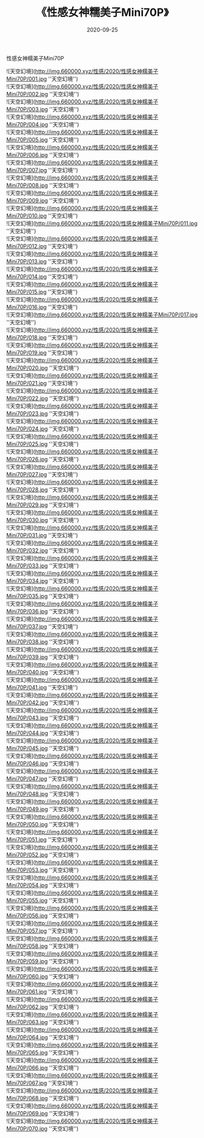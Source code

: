 ﻿---
layout: post
title:  《性感女神糯美子Mini70P》
date:   2020-09-25
img: http://img.660000.xyz/性感/2020/性感女神糯美子Mini70P/000.jpg
categories: [美女, 性感, 泳衣]
---

性感女神糯美子Mini70P



![天空幻境](http://img.660000.xyz/性感/2020/性感女神糯美子Mini70P/001.jpg ''天空幻境'') <br>
![天空幻境](http://img.660000.xyz/性感/2020/性感女神糯美子Mini70P/002.jpg ''天空幻境'') <br>
![天空幻境](http://img.660000.xyz/性感/2020/性感女神糯美子Mini70P/003.jpg ''天空幻境'') <br>
![天空幻境](http://img.660000.xyz/性感/2020/性感女神糯美子Mini70P/004.jpg ''天空幻境'') <br>
![天空幻境](http://img.660000.xyz/性感/2020/性感女神糯美子Mini70P/005.jpg ''天空幻境'') <br>
![天空幻境](http://img.660000.xyz/性感/2020/性感女神糯美子Mini70P/006.jpg ''天空幻境'') <br>
![天空幻境](http://img.660000.xyz/性感/2020/性感女神糯美子Mini70P/007.jpg ''天空幻境'') <br>
![天空幻境](http://img.660000.xyz/性感/2020/性感女神糯美子Mini70P/008.jpg ''天空幻境'') <br>
![天空幻境](http://img.660000.xyz/性感/2020/性感女神糯美子Mini70P/009.jpg ''天空幻境'') <br>
![天空幻境](http://img.660000.xyz/性感/2020/性感女神糯美子Mini70P/010.jpg ''天空幻境'') <br>
![天空幻境](http://img.660000.xyz/性感/2020/性感女神糯美子Mini70P/011.jpg ''天空幻境'') <br>
![天空幻境](http://img.660000.xyz/性感/2020/性感女神糯美子Mini70P/012.jpg ''天空幻境'') <br>
![天空幻境](http://img.660000.xyz/性感/2020/性感女神糯美子Mini70P/013.jpg ''天空幻境'') <br>
![天空幻境](http://img.660000.xyz/性感/2020/性感女神糯美子Mini70P/014.jpg ''天空幻境'') <br>
![天空幻境](http://img.660000.xyz/性感/2020/性感女神糯美子Mini70P/015.jpg ''天空幻境'') <br>
![天空幻境](http://img.660000.xyz/性感/2020/性感女神糯美子Mini70P/016.jpg ''天空幻境'') <br>
![天空幻境](http://img.660000.xyz/性感/2020/性感女神糯美子Mini70P/017.jpg ''天空幻境'') <br>
![天空幻境](http://img.660000.xyz/性感/2020/性感女神糯美子Mini70P/018.jpg ''天空幻境'') <br>
![天空幻境](http://img.660000.xyz/性感/2020/性感女神糯美子Mini70P/019.jpg ''天空幻境'') <br>
![天空幻境](http://img.660000.xyz/性感/2020/性感女神糯美子Mini70P/020.jpg ''天空幻境'') <br>
![天空幻境](http://img.660000.xyz/性感/2020/性感女神糯美子Mini70P/021.jpg ''天空幻境'') <br>
![天空幻境](http://img.660000.xyz/性感/2020/性感女神糯美子Mini70P/022.jpg ''天空幻境'') <br>
![天空幻境](http://img.660000.xyz/性感/2020/性感女神糯美子Mini70P/023.jpg ''天空幻境'') <br>
![天空幻境](http://img.660000.xyz/性感/2020/性感女神糯美子Mini70P/024.jpg ''天空幻境'') <br>
![天空幻境](http://img.660000.xyz/性感/2020/性感女神糯美子Mini70P/025.jpg ''天空幻境'') <br>
![天空幻境](http://img.660000.xyz/性感/2020/性感女神糯美子Mini70P/026.jpg ''天空幻境'') <br>
![天空幻境](http://img.660000.xyz/性感/2020/性感女神糯美子Mini70P/027.jpg ''天空幻境'') <br>
![天空幻境](http://img.660000.xyz/性感/2020/性感女神糯美子Mini70P/028.jpg ''天空幻境'') <br>
![天空幻境](http://img.660000.xyz/性感/2020/性感女神糯美子Mini70P/029.jpg ''天空幻境'') <br>
![天空幻境](http://img.660000.xyz/性感/2020/性感女神糯美子Mini70P/030.jpg ''天空幻境'') <br>
![天空幻境](http://img.660000.xyz/性感/2020/性感女神糯美子Mini70P/031.jpg ''天空幻境'') <br>
![天空幻境](http://img.660000.xyz/性感/2020/性感女神糯美子Mini70P/032.jpg ''天空幻境'') <br>
![天空幻境](http://img.660000.xyz/性感/2020/性感女神糯美子Mini70P/033.jpg ''天空幻境'') <br>
![天空幻境](http://img.660000.xyz/性感/2020/性感女神糯美子Mini70P/034.jpg ''天空幻境'') <br>
![天空幻境](http://img.660000.xyz/性感/2020/性感女神糯美子Mini70P/035.jpg ''天空幻境'') <br>
![天空幻境](http://img.660000.xyz/性感/2020/性感女神糯美子Mini70P/036.jpg ''天空幻境'') <br>
![天空幻境](http://img.660000.xyz/性感/2020/性感女神糯美子Mini70P/037.jpg ''天空幻境'') <br>
![天空幻境](http://img.660000.xyz/性感/2020/性感女神糯美子Mini70P/038.jpg ''天空幻境'') <br>
![天空幻境](http://img.660000.xyz/性感/2020/性感女神糯美子Mini70P/039.jpg ''天空幻境'') <br>
![天空幻境](http://img.660000.xyz/性感/2020/性感女神糯美子Mini70P/040.jpg ''天空幻境'') <br>
![天空幻境](http://img.660000.xyz/性感/2020/性感女神糯美子Mini70P/041.jpg ''天空幻境'') <br>
![天空幻境](http://img.660000.xyz/性感/2020/性感女神糯美子Mini70P/042.jpg ''天空幻境'') <br>
![天空幻境](http://img.660000.xyz/性感/2020/性感女神糯美子Mini70P/043.jpg ''天空幻境'') <br>
![天空幻境](http://img.660000.xyz/性感/2020/性感女神糯美子Mini70P/044.jpg ''天空幻境'') <br>
![天空幻境](http://img.660000.xyz/性感/2020/性感女神糯美子Mini70P/045.jpg ''天空幻境'') <br>
![天空幻境](http://img.660000.xyz/性感/2020/性感女神糯美子Mini70P/046.jpg ''天空幻境'') <br>
![天空幻境](http://img.660000.xyz/性感/2020/性感女神糯美子Mini70P/047.jpg ''天空幻境'') <br>
![天空幻境](http://img.660000.xyz/性感/2020/性感女神糯美子Mini70P/048.jpg ''天空幻境'') <br>
![天空幻境](http://img.660000.xyz/性感/2020/性感女神糯美子Mini70P/049.jpg ''天空幻境'') <br>
![天空幻境](http://img.660000.xyz/性感/2020/性感女神糯美子Mini70P/050.jpg ''天空幻境'') <br>
![天空幻境](http://img.660000.xyz/性感/2020/性感女神糯美子Mini70P/051.jpg ''天空幻境'') <br>
![天空幻境](http://img.660000.xyz/性感/2020/性感女神糯美子Mini70P/052.jpg ''天空幻境'') <br>
![天空幻境](http://img.660000.xyz/性感/2020/性感女神糯美子Mini70P/053.jpg ''天空幻境'') <br>
![天空幻境](http://img.660000.xyz/性感/2020/性感女神糯美子Mini70P/054.jpg ''天空幻境'') <br>
![天空幻境](http://img.660000.xyz/性感/2020/性感女神糯美子Mini70P/055.jpg ''天空幻境'') <br>
![天空幻境](http://img.660000.xyz/性感/2020/性感女神糯美子Mini70P/056.jpg ''天空幻境'') <br>
![天空幻境](http://img.660000.xyz/性感/2020/性感女神糯美子Mini70P/057.jpg ''天空幻境'') <br>
![天空幻境](http://img.660000.xyz/性感/2020/性感女神糯美子Mini70P/058.jpg ''天空幻境'') <br>
![天空幻境](http://img.660000.xyz/性感/2020/性感女神糯美子Mini70P/059.jpg ''天空幻境'') <br>
![天空幻境](http://img.660000.xyz/性感/2020/性感女神糯美子Mini70P/060.jpg ''天空幻境'') <br>
![天空幻境](http://img.660000.xyz/性感/2020/性感女神糯美子Mini70P/061.jpg ''天空幻境'') <br>
![天空幻境](http://img.660000.xyz/性感/2020/性感女神糯美子Mini70P/062.jpg ''天空幻境'') <br>
![天空幻境](http://img.660000.xyz/性感/2020/性感女神糯美子Mini70P/063.jpg ''天空幻境'') <br>
![天空幻境](http://img.660000.xyz/性感/2020/性感女神糯美子Mini70P/064.jpg ''天空幻境'') <br>
![天空幻境](http://img.660000.xyz/性感/2020/性感女神糯美子Mini70P/065.jpg ''天空幻境'') <br>
![天空幻境](http://img.660000.xyz/性感/2020/性感女神糯美子Mini70P/066.jpg ''天空幻境'') <br>
![天空幻境](http://img.660000.xyz/性感/2020/性感女神糯美子Mini70P/067.jpg ''天空幻境'') <br>
![天空幻境](http://img.660000.xyz/性感/2020/性感女神糯美子Mini70P/068.jpg ''天空幻境'') <br>
![天空幻境](http://img.660000.xyz/性感/2020/性感女神糯美子Mini70P/069.jpg ''天空幻境'') <br>
![天空幻境](http://img.660000.xyz/性感/2020/性感女神糯美子Mini70P/070.jpg ''天空幻境'') <br>